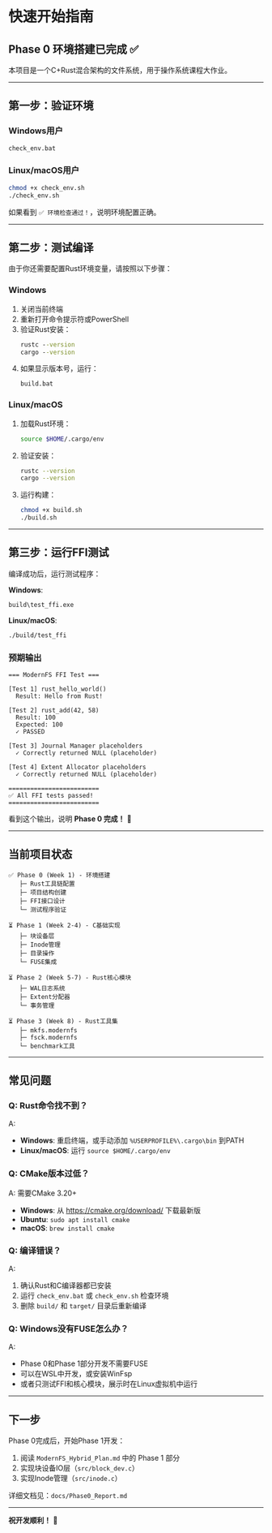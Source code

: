 # 快速开始指南

## Phase 0 环境搭建已完成 ✅

本项目是一个C+Rust混合架构的文件系统，用于操作系统课程大作业。

---

## 第一步：验证环境

### Windows用户
```cmd
check_env.bat
```

### Linux/macOS用户
```bash
chmod +x check_env.sh
./check_env.sh
```

如果看到 `✅ 环境检查通过！`，说明环境配置正确。

---

## 第二步：测试编译

由于你还需要配置Rust环境变量，请按照以下步骤：

### Windows
1. 关闭当前终端
2. 重新打开命令提示符或PowerShell
3. 验证Rust安装：
   ```cmd
   rustc --version
   cargo --version
   ```
4. 如果显示版本号，运行：
   ```cmd
   build.bat
   ```

### Linux/macOS
1. 加载Rust环境：
   ```bash
   source $HOME/.cargo/env
   ```
2. 验证安装：
   ```bash
   rustc --version
   cargo --version
   ```
3. 运行构建：
   ```bash
   chmod +x build.sh
   ./build.sh
   ```

---

## 第三步：运行FFI测试

编译成功后，运行测试程序：

**Windows**:
```cmd
build\test_ffi.exe
```

**Linux/macOS**:
```bash
./build/test_ffi
```

### 预期输出

```
=== ModernFS FFI Test ===

[Test 1] rust_hello_world()
  Result: Hello from Rust!

[Test 2] rust_add(42, 58)
  Result: 100
  Expected: 100
  ✓ PASSED

[Test 3] Journal Manager placeholders
  ✓ Correctly returned NULL (placeholder)

[Test 4] Extent Allocator placeholders
  ✓ Correctly returned NULL (placeholder)

=========================
✅ All FFI tests passed!
=========================
```

看到这个输出，说明 **Phase 0 完成！** 🎉

---

## 当前项目状态

```
✅ Phase 0 (Week 1) - 环境搭建
   ├─ Rust工具链配置
   ├─ 项目结构创建
   ├─ FFI接口设计
   └─ 测试程序验证

⏳ Phase 1 (Week 2-4) - C基础实现
   ├─ 块设备层
   ├─ Inode管理
   ├─ 目录操作
   └─ FUSE集成

⏳ Phase 2 (Week 5-7) - Rust核心模块
   ├─ WAL日志系统
   ├─ Extent分配器
   └─ 事务管理

⏳ Phase 3 (Week 8) - Rust工具集
   ├─ mkfs.modernfs
   ├─ fsck.modernfs
   └─ benchmark工具
```

---

## 常见问题

### Q: Rust命令找不到？
A:
- **Windows**: 重启终端，或手动添加 `%USERPROFILE%\.cargo\bin` 到PATH
- **Linux/macOS**: 运行 `source $HOME/.cargo/env`

### Q: CMake版本过低？
A: 需要CMake 3.20+
- **Windows**: 从 https://cmake.org/download/ 下载最新版
- **Ubuntu**: `sudo apt install cmake`
- **macOS**: `brew install cmake`

### Q: 编译错误？
A:
1. 确认Rust和C编译器都已安装
2. 运行 `check_env.bat` 或 `check_env.sh` 检查环境
3. 删除 `build/` 和 `target/` 目录后重新编译

### Q: Windows没有FUSE怎么办？
A:
- Phase 0和Phase 1部分开发不需要FUSE
- 可以在WSL中开发，或安装WinFsp
- 或者只测试FFI和核心模块，展示时在Linux虚拟机中运行

---

## 下一步

Phase 0完成后，开始Phase 1开发：

1. 阅读 `ModernFS_Hybrid_Plan.md` 中的 Phase 1 部分
2. 实现块设备IO层（`src/block_dev.c`）
3. 实现Inode管理（`src/inode.c`）

详细文档见：`docs/Phase0_Report.md`

---

**祝开发顺利！** 🚀